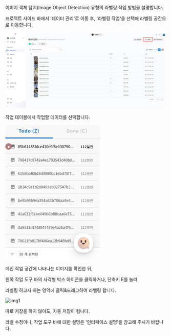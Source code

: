 이미지 객체 탐지(Image Object Detection) 유형의 라벨링 작업 방법을 설명합니다.

  

프로젝트 사이드 바에서 '데이터 관리'로 이동 후, '라벨링 작업'을 선택해 라벨링 공간으로 이동합니다. 


![img1](https://raw.githubusercontent.com/vazilcompany/vridge-docs/main/guide/img/labeling_tools/labeling/go_to_labeling_1.png)  

  

작업 테이블에서 작업할 데이터를 선택합니다.

![img1](https://raw.githubusercontent.com/vazilcompany/vridge-docs/main/guide/img/labeling_tools/labeling_tools_image/image_object_detection_02.png)  

  

메인 작업 공간에 나타나는 이미지를 확인한 뒤,

왼쪽 작업 도구 바의 사각형 박스 아이콘을 클릭하거나, 단축키 E를 눌러

라벨링 하고자 하는 영역에 클릭&드래그하여 라벨링 합니다.

![img1](https://raw.githubusercontent.com/vazilcompany/vridge-docs/main/guide/img/labeling_tools/labeling/image/object_detection/labeling_object_detection-ezgif.com-optimize.gif)  

따로 저장을 하지 않아도, 자동 저장이 됩니다. 


라벨 수정이나, 작업 도구 바에 대한 설명은 '인터페이스 설명'을 참고해 주시기 바랍니다. 


